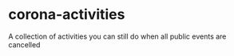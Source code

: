 # corona-activities
A collection of activities you can still do when all public events are cancelled
